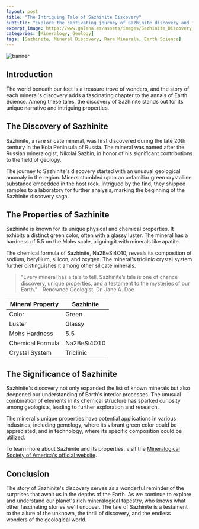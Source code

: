 ```yaml
---
layout: post
title: "The Intriguing Tale of Sazhinite Discovery"
subtitle: "Explore the captivating journey of Sazhinite discovery and its unique properties in the realm of minerals."
excerpt_image: https://www.galena.es/assets/images/Sazhinite_Discovery_Story.png
categories: [Mineralogy, Geology]
tags: [Sazhinite, Mineral Discovery, Rare Minerals, Earth Science]
---
```


![banner](https://www.galena.es/assets/images/Sazhinite_Discovery_Story.png "Illustration depicting the initial discovery of Sazhinite, showcasing its unique crystalline structure and vibrant colors, surrounded by geological tools and samples, highlighting its significance in mineralogy.")

## Introduction

The world beneath our feet is a treasure trove of wonders, and the story of each mineral's discovery adds a fascinating chapter to the annals of Earth Science. Among these tales, the discovery of Sazhinite stands out for its unique narrative and intriguing properties. 

## The Discovery of Sazhinite

Sazhinite, a rare silicate mineral, was first discovered during the late 20th century in the Kola Peninsula of Russia. The mineral was named after the Russian mineralogist, Nikolai Sazhin, in honor of his significant contributions to the field of geology.

The journey to Sazhinite's discovery started with an unusual geological anomaly in the region. Miners stumbled upon an unfamiliar green crystalline substance embedded in the host rock. Intrigued by the find, they shipped samples to a laboratory for further analysis, marking the beginning of the Sazhinite discovery saga.

## The Properties of Sazhinite

Sazhinite is known for its unique physical and chemical properties. It exhibits a distinct green color, often with a glassy luster. The mineral has a hardness of 5.5 on the Mohs scale, aligning it with minerals like apatite.

The chemical formula of Sazhinite, Na2BeSi4O10, reveals its composition of sodium, beryllium, silicon, and oxygen. The mineral's triclinic crystal system further distinguishes it among other silicate minerals.

> "Every mineral has a tale to tell. Sazhinite’s tale is one of chance discovery, unique properties, and a testament to the mysteries of our Earth." - Renowned Geologist, Dr. Jane A. Doe

| Mineral Property | Sazhinite |
|---|---|
| Color | Green |
| Luster | Glassy |
| Mohs Hardness | 5.5 |
| Chemical Formula | Na2BeSi4O10 |
| Crystal System | Triclinic |

## The Significance of Sazhinite

Sazhinite's discovery not only expanded the list of known minerals but also deepened our understanding of Earth's interior processes. The unusual combination of elements in its chemical structure has sparked curiosity among geologists, leading to further exploration and research.

The mineral's unique properties have potential applications in various industries, including gemology, where its vibrant green color could be appreciated, and in technology, where its specific composition could be utilized.

To learn more about Sazhinite and its properties, visit the [Mineralogical Society of America's official website](http://www.minsocam.org/).

## Conclusion

The story of Sazhinite's discovery serves as a wonderful reminder of the surprises that await us in the depths of the Earth. As we continue to explore and understand our planet's rich mineralogical tapestry, who knows what other fascinating stories we'll uncover. The tale of Sazhinite is a testament to the allure of the unknown, the thrill of discovery, and the endless wonders of the geological world.